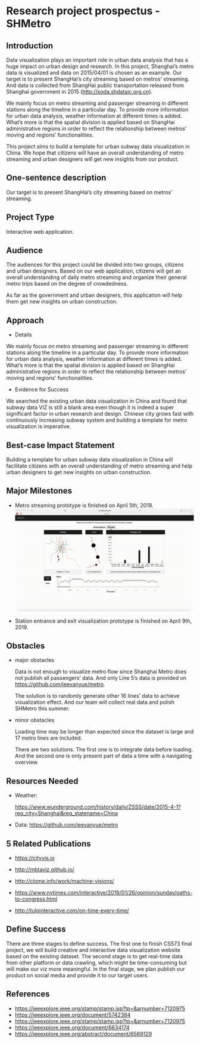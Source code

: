 # Research project prospectus - SHMetro

Introduction
----
Data visualization plays an important role in urban data analysis that has a huge impact on urban design and research. In this project, Shanghai’s metro data is visualized and data on 2015/04/01 is chosen as an example.
Our target is to present ShangHai’s city streaming based on metros’ streaming. And data is collected from ShangHai public transportation released from Shanghai government in 2015 (http://soda.shdataic.org.cn). 

We mainly focus on metro streaming and passenger streaming in different stations along the timeline in a particular day. To provide more information for urban data analysis, weather information at different times is added. What’s more is that the spatial division is applied based on ShangHai administrative regions in order to reflect the relationship between metros’ moving and regions’ functionalities.

This project aims to build a template for urban subway data visualization in China. We hope that citizens will have an overall understanding of metro streaming and urban designers will get new insights from our product.


One-sentence description
----
Our target is to present ShangHai’s city streaming based on metros’ streaming. 

Project Type
----
Interactive web application.

Audience
----
The audiences for this project could be divided into two groups, citizens and urban designers. Based on our web application, citizens will get an overall understanding of daily metro streaming and organize their general metro trips based on the degree of crowdedness. 

As far as the government and urban designers, this application will help them get new insights on urban construction.	

Approach
----
- Details

We mainly focus on metro streaming and passenger streaming in different stations along the timeline in a particular day. To provide more information for urban data analysis, weather information at different times is added. What’s more is that the spatial division is applied based on ShangHai administrative regions in order to reflect the relationship between metros’ moving and regions’ functionalities.

- Evidence for Success

We searched the existing urban data visualization in China and found that subway data VIZ is still a blank area even though it is indeed a super significant factor in urban research and design. Chinese city grows fast with continuously increasing subway system and building a template for metro visualization is imperative.

Best-case Impact Statement 
----

Building a template for urban subway data visualization in China will facilitate citizens with an overall understanding of metro streaming and help urban designers to get new insights on urban construction.

Major Milestones
----
- Metro streaming prototype is finished on April 5th, 2019.
![ggplot2](prototype1.gif)

- Station entrance and exit visualization prototype is finished on April 9th, 2019.


Obstacles
----
- major obstacles

  Data is not enough to visualize metro flow since Shanghai Metro does not publish all passengers’ data. And only Line 5’s data is provided on https://github.com/jeevanyue/metro. 
  
  The solution is to randomly generate other 16 lines’ data to achieve visualization effect. And our team will collect real data and polish SHMetro this summer.


- minor obstacles

  Loading time may be longer than expected since the dataset is large and 17 metro lines are included.
  
  There are two solutions. The first one is to integrate data before loading. And the second one is only present part of data a time with a navigating overview.


Resources Needed 
----
- Weather:

  https://www.wunderground.com/history/daily/ZSSS/date/2015-4-1?req_city=Shanghai&req_statename=China

- Data: https://github.com/jeevanyue/metro

5 Related Publications
----
- https://cityvis.io

- http://mbtaviz.github.io/

- http://clome.info/work/machine-visions/

- https://www.nytimes.com/interactive/2019/01/26/opinion/sunday/paths-to-congress.html

- http://tulpinteractive.com/on-time-every-time/

Define Success
----
There are three stages to define success. 
The first one to finish CS573 final project, we will build creative and interactive data visualization website based on the existing dataset.
The second stage is to get real-time data from other platform or data crawling, which might be time-consuming but will make our viz more meaningful. 
In the final stage, we plan publish our product on social media and provide it to our target users.

References
----
- https://ieeexplore.ieee.org/stamp/stamp.jsp?tp=&arnumber=7120975
- https://ieeexplore.ieee.org/document/5742384
- https://ieeexplore.ieee.org/stamp/stamp.jsp?tp=&arnumber=7120975
- https://ieeexplore.ieee.org/document/6634174
- https://ieeexplore.ieee.org/abstract/document/6569129




